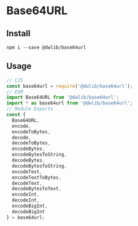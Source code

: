 # Base64URL

## Install
`npm i --save @dwlib/base64url`

## Usage
```javascript
// CJS
const base64url = require('@dwlib/base64url');
// ESM
import Base64URL from '@dwlib/base64url';
import * as base64url from '@dwlib/base64url';
// Module Exports
const {
  Base64URL,
  encode,
  encodeToBytes,
  decode,
  decodeToBytes,
  encodeBytes,
  encodeBytesToString,
  decodeBytes,
  decodeBytesToString,
  encodeText,
  encodeTextToBytes,
  decodeText,
  decodeBytesToText,
  encodeInt,
  decodeInt,
  encodeBigInt,
  decodeBigInt
} = base64url;
```
